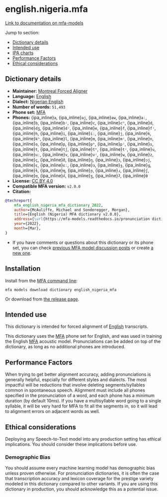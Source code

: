 
# english.nigeria.mfa

[Link to documentation on mfa-models](https://mfa-models.readthedocs.io/en/main/dictionary/english_nigeria_mfa.html)

Jump to section:

- [Dictionary details](#dictionary-details)
- [Intended use](#intended-use)
- [IPA charts](#ipa-charts)
- [Performance Factors](#performance-factors)
- [Ethical considerations](#ethical-considerations)

## Dictionary details

- **Maintainer:** [Montreal Forced Aligner](https://montreal-forced-aligner.readthedocs.io/)
- **Language:** [English](https://en.wikipedia.org/wiki/English_language)
- **Dialect:** [Nigerian English](https://en.wikipedia.org/wiki/Nigerian_English)
- **Number of words:** `51,493`
- **Phone set:** [MFA](https://mfa-models.readthedocs.io/en/refactor/mfa_phone_set.html#english)
- **Phones:** {ipa_inline}`a`, {ipa_inline}`aj`, {ipa_inline}`aw`, {ipa_inline}`aː`, {ipa_inline}`b`, {ipa_inline}`bʲ`, {ipa_inline}`c`, {ipa_inline}`cʰ`, {ipa_inline}`d`, {ipa_inline}`dʒ`, {ipa_inline}`dʲ`, {ipa_inline}`e`, {ipa_inline}`f`, {ipa_inline}`fʲ`, {ipa_inline}`h`, {ipa_inline}`i`, {ipa_inline}`iː`, {ipa_inline}`j`, {ipa_inline}`k`, {ipa_inline}`kʰ`, {ipa_inline}`l`, {ipa_inline}`m`, {ipa_inline}`mʲ`, {ipa_inline}`n`, {ipa_inline}`o`, {ipa_inline}`p`, {ipa_inline}`pʰ`, {ipa_inline}`pʲ`, {ipa_inline}`s`, {ipa_inline}`t`, {ipa_inline}`tʃ`, {ipa_inline}`tʰ`, {ipa_inline}`tʲ`, {ipa_inline}`u`, {ipa_inline}`uː`, {ipa_inline}`v`, {ipa_inline}`vʲ`, {ipa_inline}`w`, {ipa_inline}`z`, {ipa_inline}`ç`, {ipa_inline}`ð`, {ipa_inline}`ŋ`, {ipa_inline}`ɔ`, {ipa_inline}`ɔj`, {ipa_inline}`ɛ`, {ipa_inline}`ɛː`, {ipa_inline}`ɜ`, {ipa_inline}`ɟ`, {ipa_inline}`ɡ`, {ipa_inline}`ɫ`, {ipa_inline}`ɱ`, {ipa_inline}`ɲ`, {ipa_inline}`ɹ`, {ipa_inline}`ʃ`, {ipa_inline}`ʊ`, {ipa_inline}`ʎ`, {ipa_inline}`ʒ`, {ipa_inline}`ʔ`, {ipa_inline}`θ`
- **License:** [CC BY 4.0](https://github.com/MontrealCorpusTools/mfa-models/tree/main/dictionary/english/nigeria_mfa/v2.0.0/LICENSE)
- **Compatible MFA version:** `v2.0.0`
- **Citation:**

```bibtex
@techreport{
	mfa_english_nigeria_mfa_dictionary_2022,
	author={McAuliffe, Michael and Sonderegger, Morgan},
	title={English (Nigeria) MFA dictionary v2.0.0},
	address={\url{https://mfa-models.readthedocs.io/pronunciation dictionary/English/English (Nigeria) MFA dictionary v2_0_0.html}},
	year={2022},
	month={Mar},
}
```

- If you have comments or questions about this dictionary or its phone set, you can check [previous MFA model discussion posts](https://github.com/MontrealCorpusTools/mfa-models/discussions?discussions_q=English+Nigeria+MFA+dictionary+v2.0.0) or create [a new one](https://github.com/MontrealCorpusTools/mfa-models/discussions/new).

## Installation

Install from the [MFA command line](https://montreal-forced-aligner.readthedocs.io/en/latest/user_guide/models/index.html):

```
mfa models download dictionary english_nigeria_mfa
```

Or download from [the release page](https://github.com/MontrealCorpusTools/mfa-models/releases/tag/dictionary-english_nigeria_mfa-v2.0.0).

## Intended use

This dictionary is intended for forced alignment of [English](https://en.wikipedia.org/wiki/English_language) transcripts.

This dictionary uses the [MFA](https://mfa-models.readthedocs.io/en/refactor/mfa_phone_set.html#english) phone set for English, and was used in training the English [MFA](https://mfa-models.readthedocs.io/en/refactor/mfa_phone_set.html#english) acoustic model.
Pronunciations can be added on top of the dictionary, as long as no additional phones are introduced.

## Performance Factors

When trying to get better alignment accuracy, adding pronunciations is generally helpful, espcially for different styles and dialects.  The most impactful will be reductions that
involve deleting segments/syllables common in spontaneous speech.  Alignment must include all phones specified in the pronunciation of a word, and each phone has
a minimum duration (by default 10ms). If you have a multisyllable word going to a single syllable, it will be very hard for MFA to fit all the segments in,
so it will lead to alignment errors on adjacent words as well.

## Ethical considerations

Deploying any Speech-to-Text model into any production setting has ethical implications. You should consider these implications before use.

### Demographic Bias

You should assume every machine learning model has demographic bias unless proven otherwise.
For pronunciation dictionaries, it is often the case that transcription accuracy and lexicon coverage for the prestige variety modeled in this dictionary compared to other variants.
If you are using this dictionary in production, you should acknowledge this as a potential issue.
